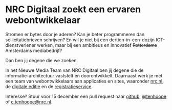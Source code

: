 # NRC Digitaal zoekt een ervaren webontwikkelaar

Stromen er bytes door je aderen? Kan je beter programmeren dan sollicitatiebrieven schrijven? En wil je niet bij een dertien-in-een-dozijn ICT-dienstverlener werken, maar bij een ambitieus en innovatief ~~Rotterdams~~ Amsterdams mediabedrijf?

Dan ben jij degene die we zoeken.

In het Nieuwe Media Team van NRC Digitaal ben jij degene die de informatie-architectuur vaststelt en doorontwikkelt. Daarnaast werk je met een team van webontwikkelaars aan applicaties en sites, waaronder [nrc.nl](http://www.nrc.nl), de [digitale editie](http://digitaleeditie.nrc.nl) en de [registratieservice](https://login.nrc.nl/).

Interesse? Stuur voor 15 december een pull request naar [github](https://github.com/nrcmedia/nrc-zoekt-developer/), [@tenhoope](http://twitter.com/tenhoope) of c.tenhoope@nrc.nl.